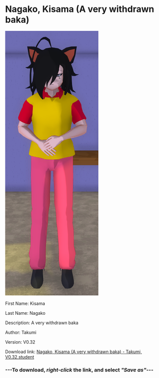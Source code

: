 # Nagako, Kisama (A very withdrawn baka)

<img src = "https://raw.githubusercontent.com/Arbiter1223/Daigaku-Gurashi-Custom-Students/master/Students/Files/Nagako%2C%20Kisama%20(A%20very%20withdrawn%20baka).png">

First Name: Kisama

Last Name: Nagako

Description: A very withdrawn baka

Author: Takumi

Version: V0.32

Download link: <a href="https://raw.githubusercontent.com/Arbiter1223/Daigaku-Gurashi-Custom-Students/master/Students/Files/Nagako%2C%20Kisama%20(A%20very%20withdrawn%20baka)%20-%20Takumi%2C%20V0.32.student">Nagako, Kisama (A very withdrawn baka) - Takumi, V0.32.student</a>

### ---**To download, _right-click_ the link, and select _"Save as"_**---

